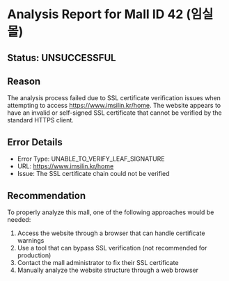 # Analysis Report for Mall ID 42 (임실몰)

## Status: UNSUCCESSFUL

## Reason
The analysis process failed due to SSL certificate verification issues when attempting to access https://www.imsilin.kr/home. The website appears to have an invalid or self-signed SSL certificate that cannot be verified by the standard HTTPS client.

## Error Details
- Error Type: UNABLE_TO_VERIFY_LEAF_SIGNATURE
- URL: https://www.imsilin.kr/home
- Issue: The SSL certificate chain could not be verified

## Recommendation
To properly analyze this mall, one of the following approaches would be needed:
1. Access the website through a browser that can handle certificate warnings
2. Use a tool that can bypass SSL verification (not recommended for production)
3. Contact the mall administrator to fix their SSL certificate
4. Manually analyze the website structure through a web browser